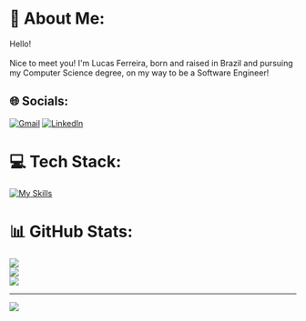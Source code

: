 # 💫 About Me:


Hello!<br><br>Nice to meet you! I'm Lucas Ferreira, born and raised in Brazil and pursuing my Computer Science degree, on my way to be a Software Engineer!

## 🌐 Socials:
[![Gmail](https://img.shields.io/badge/Gmail-D14836?style=flat&logo=gmail&logoColor=white)](mailto:lfta@cesar.school)
[![LinkedIn](https://img.shields.io/badge/LinkedIn-%230077B5.svg?logo=linkedin&logoColor=white)](https://linkedin.com/in/lfta)

# 💻 Tech Stack:
[![My Skills](https://skillicons.dev/icons?i=python,java,c,js,nodejs,django,express)](https://skillicons.dev)

# 📊 GitHub Stats:
![](https://github-readme-stats.vercel.app/api?username=seconds4decay&theme=monokai&hide_border=false&include_all_commits=true&count_private=false)<br/>
![](https://github-readme-streak-stats.herokuapp.com/?user=seconds4decay&theme=monokai&hide_border=false)<br/>
![](https://github-readme-stats.vercel.app/api/top-langs/?username=seconds4decay&theme=monokai&hide_border=false&include_all_commits=true&count_private=false&layout=compact)

---
[![](https://visitcount.itsvg.in/api?id=seconds4decay&icon=2&color=5)](https://visitcount.itsvg.in)
